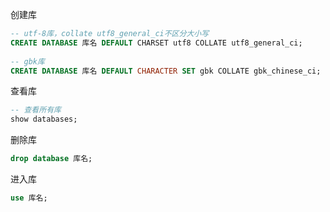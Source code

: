 创建库

```SQL
-- utf-8库，collate utf8_general_ci不区分大小写
CREATE DATABASE 库名 DEFAULT CHARSET utf8 COLLATE utf8_general_ci;
 
-- gbk库
CREATE DATABASE 库名 DEFAULT CHARACTER SET gbk COLLATE gbk_chinese_ci;
```

查看库

```sql
-- 查看所有库
show databases;
```

删除库

```sql
drop database 库名;
```

进入库

```sql
use 库名;
```
